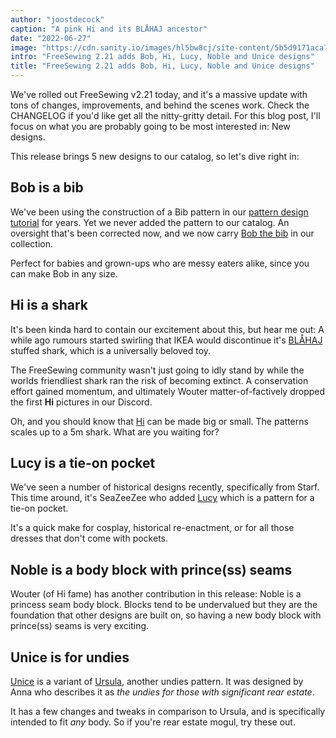 ```yaml
---
author: "joostdecock"
caption: "A pink Hi and its BLÅHAJ ancestor"
date: "2022-06-27"
image: "https://cdn.sanity.io/images/hl5bw8cj/site-content/5b5d9171aca75dd339bf8b7359b257769aa61936-4032x3024.jpg"
intro: "FreeSewing 2.21 adds Bob, Hi, Lucy, Noble and Unice designs"
title: "FreeSewing 2.21 adds Bob, Hi, Lucy, Noble and Unice designs"
---
```


We've rolled out FreeSewing v2.21 today, and it's a massive update with tons of changes, improvements, and behind the scenes work. Check the CHANGELOG if you'd like get all the nitty-gritty detail. For this blog post, I'll focus on what you are probably going to be most interested in: New designs.

This release brings 5 new designs to our catalog, so let's dive right in:

## Bob is a bib

We've been using the construction of a Bib pattern in our [pattern design tutorial](https://freesewing.dev/tutorials/pattern-design) for years. Yet we never added the pattern to our catalog. An oversight that's been corrected now, and we now carry [Bob the bib](/designs/bob) in our collection.

Perfect for babies and grown-ups who are messy eaters alike, since you can make Bob in any size.

## Hi is a shark

It's been kinda hard to contain our excitement about this, but hear me out: A while ago rumours started swirling that IKEA would discontinue it's [BLÅHAJ](https://www.ikea.com/us/en/p/blahaj-soft-toy-shark-90373590/) stuffed shark, which is a universally beloved toy.

The FreeSewing community wasn't just going to idly stand by while the worlds friendliest shark ran the risk of becoming extinct. A conservation effort gained momentum, and ultimately Wouter matter-of-factively dropped the first **Hi** pictures in our Discord.

Oh, and you should know that [Hi](/designs/hi)  can be made big or small. The patterns scales up to a 5m shark. What are you waiting for?

## Lucy is a tie-on pocket

We've seen a number of historical designs recently, specifically from Starf. This time around, it's SeaZeeZee who added [Lucy](/designs/lucy) which is a pattern for a tie-on pocket.

It's a quick make for cosplay, historical re-enactment, or for all those dresses that don't come with pockets.

## Noble is a body block with prince(ss) seams

Wouter (of Hi fame) has another contribution in this release: Noble is a princess seam body block. Blocks tend to be undervalued but they are the foundation that other designs are built on, so having a new body block with prince(ss) seams is very exciting.

## Unice is for undies

[Unice](/designs/unice) is a variant of [Ursula](/desgns/ursula), another undies pattern. It was designed by Anna who describes it as *the undies for those with significant rear estate*.

It has a few changes and tweaks in comparison to Ursula, and is specifically intended to fit *any* body. So if you're rear estate mogul, try these out.



